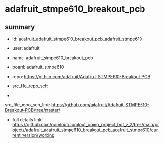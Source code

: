 # adafruit_stmpe610_breakout_pcb
 
## summary 
* id: adafruit_adafruit_stmpe610_breakout_pcb_adafruit_stmpe610
* user: adafruit
* name: adafruit_stmpe610_breakout_pcb
* board: adafruit_stmpe610
* repo: https://github.com/adafruit/Adafruit-STMPE610-Breakout-PCB



* src_file_repo_sch: 
*
 src_file_repo_sch_link: https://github.com/adafruit/Adafruit-STMPE610-Breakout-PCB/tree/master/
* full details link: https://github.com/oomlout/oomlout_oomp_project_bot_v_2/tree/main/projects/adafruit_adafruit_stmpe610_breakout_pcb_adafruit_stmpe610/current_version/working  






